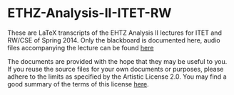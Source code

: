 ETHZ-Analysis-II-ITET-RW
========================

These are LaTeX transcripts of the EHTZ Analysis II lectures for ITET and RW/CSE of Spring 2014. Only the blackboard is documented here, audio files accompanying the lecture can be found [here](http://www.math.ethz.ch/education/bachelor/lectures/fs2014/other/a2_itet)

The documents are provided with the hope that they may be useful to you. If you reuse the source files for your own documents or purposes, please adhere to the limits as specified by the Artistic License 2.0. You may find a good summary of the terms of this license [here](https://www.tldrlegal.com/l/artistic).

